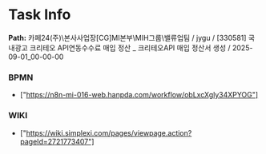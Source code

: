 # Task Info

**Path:** 카페24(주)\본사사업장\[CG]MI본부\MIH그룹\밸류업팀 / jygu / [330581] 국내광고 크리테오 API연동수수료 매입 정산 _ 크리테오API 매입 정산서 생성 / 2025-09-01_00-00-00

### BPMN
- ["https://n8n-mi-016-web.hanpda.com/workflow/obLxcXgly34XPYOG"]

### WIKI
- ["https://wiki.simplexi.com/pages/viewpage.action?pageId=2721773407"]

